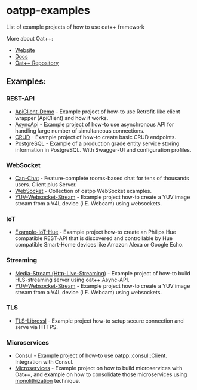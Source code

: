# oatpp-examples
List of example projects of how to use oat++ framework

More about Oat++:
- [Website](https://oatpp.io/)
- [Docs](https://oatpp.io/docs/start/)
- [Oat++ Repository](https://github.com/oatpp/oatpp)

## Examples:

### REST-API

- [ApiClient-Demo](https://github.com/oatpp/example-api-client) - Example project of how-to use Retrofit-like client wrapper (ApiClient) and how it works.
- [AsyncApi](https://github.com/oatpp/example-async-api) - Example project of how-to use asynchronous API for handling large number of simultaneous connections.
- [CRUD](https://github.com/oatpp/example-crud) - Example project of how-to create basic CRUD endpoints.
- [PostgreSQL](https://github.com/oatpp/example-postgresql) - Example of a production grade entity service storing information in PostgreSQL. With Swagger-UI and configuration profiles.

### WebSocket

- [Can-Chat](https://github.com/lganzzzo/canchat) - Feature-complete rooms-based chat for tens of thousands users. Client plus Server.
- [WebSocket](https://github.com/oatpp/example-websocket) - Collection of oatpp WebSocket examples.
- [YUV-Websocket-Stream](https://github.com/oatpp/example-yuv-websocket-stream) - Example project how-to create a YUV image stream from a V4L device (i.E. Webcam) using websockets.

### IoT

- [Example-IoT-Hue](https://github.com/oatpp/example-iot-hue-ssdp) - Example project how-to create an Philips Hue compatible REST-API that is discovered and controllable by Hue compatible Smart-Home devices like Amazon Alexa or Google Echo.

### Streaming

- [Media-Stream (Http-Live-Streaming)](https://github.com/oatpp/example-hls-media-stream) - Example project of how-to build HLS-streaming server using oat++ Async-API.
- [YUV-Websocket-Stream](https://github.com/oatpp/example-yuv-websocket-stream) - Example project how-to create a YUV image stream from a V4L device (i.E. Webcam) using websockets.

### TLS

- [TLS-Libressl](https://github.com/oatpp/example-libressl) - Example project how-to setup secure connection and serve via HTTPS.

### Microservices

- [Consul](https://github.com/oatpp/example-consul) - Example project of how-to use oatpp::consul::Client. Integration with Consul.
- [Microservices](https://github.com/oatpp/example-microservices) - Example project on how to build microservices with Oat++, 
and example on how to consolidate those microservices using [monolithization](https://oatpp.io/docs/monolithization/) technique.
